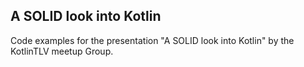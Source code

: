 ## A SOLID look into Kotlin

Code examples for the presentation "A SOLID look into Kotlin" by the KotlinTLV meetup Group.

